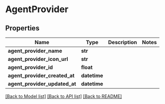 # AgentProvider

## Properties
Name | Type | Description | Notes
------------ | ------------- | ------------- | -------------
**agent_provider_name** | **str** |  | 
**agent_provider_icon_url** | **str** |  | 
**agent_provider_id** | **float** |  | 
**agent_provider_created_at** | **datetime** |  | 
**agent_provider_updated_at** | **datetime** |  | 

[[Back to Model list]](../README.md#documentation-for-models) [[Back to API list]](../README.md#documentation-for-api-endpoints) [[Back to README]](../README.md)

